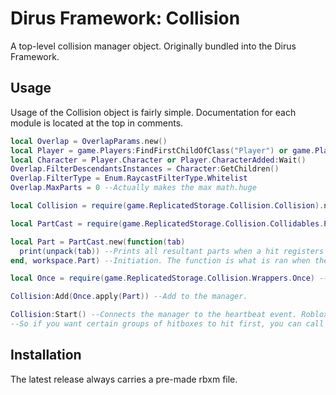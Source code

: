 # Dirus Framework: Collision

A top-level collision manager object. Originally bundled into the Dirus Framework.

## Usage

Usage of the Collision object is fairly simple. Documentation for each module is located at the top in comments.

```lua
local Overlap = OverlapParams.new()
local Player = game.Players:FindFirstChildOfClass("Player") or game.Players.PlayerAdded:Wait()
local Character = Player.Character or Player.CharacterAdded:Wait()
Overlap.FilterDescendantsInstances = Character:GetChildren()
Overlap.FilterType = Enum.RaycastFilterType.Whitelist
Overlap.MaxParts = 0 --Actually makes the max math.huge

local Collision = require(game.ReplicatedStorage.Collision.Collision).new(Overlap) --Top-level Collision manager

local PartCast = require(game.ReplicatedStorage.Collision.Collidables.Part) --Part-based hitbox object

local Part = PartCast.new(function(tab)
  print(unpack(tab)) --Prints all resultant parts when a hit registers
end, workspace.Part) --Initiation. The function is what is ran when the hitbox detects something. It checks every heartbeat.

local Once = require(game.ReplicatedStorage.Collision.Wrappers.Once) --A wrapper. This one makes registered hits for parts only happen once per part.

Collision:Add(Once.apply(Part)) --Add to the manager.

Collision:Start() --Connects the manager to the heartbeat event. Roblox event connections are ordered in aescending order. 
--So if you want certain groups of hitboxes to hit first, you can call :Start() methods from lowest to highest priority.
```

## Installation

The latest release always carries a pre-made rbxm file.
